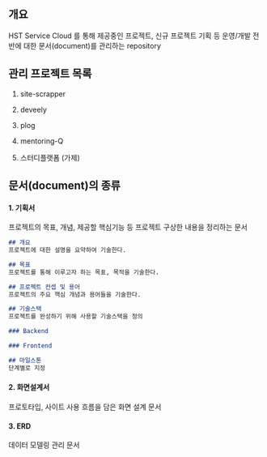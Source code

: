 ## 개요
HST Service Cloud 를 통해 제공중인 프로젝트, 신규 프로젝트 기획 등 운영/개발 전반에 대한 문서(document)를 관리하는 repository

## 관리 프로젝트 목록
1. site-scrapper

2. deveely
3. plog
4. mentoring-Q
5. 스터디플랫폼 (가제)

## 문서(document)의 종류
#### 1. 기획서
프로젝트의 목표, 개념, 제공할 핵심기능 등 프로젝트 구상한 내용을 정리하는 문서

```markdown
## 개요
프로젝트에 대한 설명을 요약하여 기술한다.

## 목표
프로젝트를 통해 이루고자 하는 목표, 목적을 기술한다.

## 프로젝트 컨셉 및 용어
프로젝트의 주요 핵심 개념과 용어들을 기술한다.

## 기술스택
프로젝트를 완성하기 위해 사용할 기술스택을 정의

### Backend

### Frontend

## 마일스톤
단계별로 지정
```



#### 2. 화면설계서
프로토타입, 사이트 사용 흐름을 담은 화면 설계 문서
#### 3. ERD 
데이터 모델링 관리 문서
